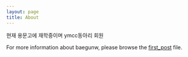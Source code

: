 ```yaml
---
layout: page
title: About
---
```

현재 용문고에 재학중이며 ymcc동아리 회원

For more information about baegunw, please browse the [first_post](https://baegunw.github.io/2024/08/07/4day/) file.
